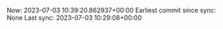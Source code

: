 Now: 2023-07-03 10:39:20.862937+00:00 Earliest commit since sync: None Last sync: 2023-07-03 10:29:08+00:00
